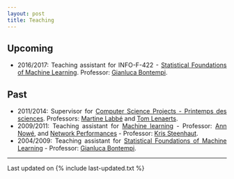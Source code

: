 ```yaml
---
layout: post
title: Teaching
---
```


<div align="justify">

## <i class="fa fa-chevron-right"></i> Upcoming

+ 2016/2017: Teaching assistant for INFO-F-422 - <a href="http://ai.vub.ac.be/courses/2011-2012/statistical-foundations-of-machine-learning" target="_blank">Statistical Foundations of Machine Learning</a>. Professor: <a href="http://www.ulb.ac.be/di/map/gbonte/Welcome.html" target="_blank">Gianluca Bontempi</a>.

## <i class="fa fa-chevron-right"></i> Past

+ 2011/2014: Supervisor for <a href="http://www.ulb.ac.be/di/map/tlenaert/Home_Tom_Lenaerts/INFO-F-308_Printemps.html" target="_blank">Computer Science Projects - Printemps des sciences</a>. Professors: <a href="http://homepages.ulb.ac.be/~mlabbe/" target="_blank">Martine Labbé</a> and <a href="http://www.ulb.ac.be/di/map/tlenaert/Home_Tom_Lenaerts/Welcome.html" target="_blank">Tom Lenaerts</a>. 
+ 2009/2011: Teaching assistant for <a href="https://ai.vub.ac.be/courses/2015-2016/machine-learning" target="_blank">Machine learning</a> - Professor: <a href="https://ai.vub.ac.be/members/ann-nowe" target="_blank">Ann Nowé</a>, and <a href="http://www.etro.vub.ac.be/Education/Courses/IT_Networks/" target="_blank">Network Performances</a> - Professor: <a href="http://www.etro.vub.ac.be/KrisSteenhaut" target="_blank">Kris Steenhaut</a>.
+ 2004/2009: Teaching assistant for <a href="http://ai.vub.ac.be/courses/2011-2012/statistical-foundations-of-machine-learning" target="_blank">Statistical Foundations of Machine Learning</a> - Professor: <a href="http://www.ulb.ac.be/di/map/gbonte/Welcome.html" target="_blank">Gianluca Bontempi</a>.
</div>

<script>
  (function(i,s,o,g,r,a,m){i['GoogleAnalyticsObject']=r;i[r]=i[r]||function(){
  (i[r].q=i[r].q||[]).push(arguments)},i[r].l=1*new Date();a=s.createElement(o),
  m=s.getElementsByTagName(o)[0];a.async=1;a.src=g;m.parentNode.insertBefore(a,m)
  })(window,document,'script','https://www.google-analytics.com/analytics.js','ga');

  ga('create', 'UA-84331081-1', 'auto');
  ga('send', 'pageview');

</script>

---

Last updated on {% include last-updated.txt %}
